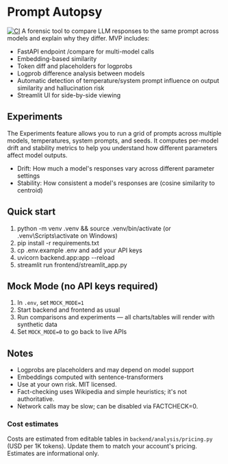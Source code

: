 # Prompt Autopsy
[![CI](https://github.com/Prachi-Tomar/prompt-autopsy/actions/workflows/ci.yml/badge.svg)](https://github.com/Prachi-Tomar/prompt-autopsy/actions/workflows/ci.yml)
A forensic tool to compare LLM responses to the same prompt across models and explain why they differ. MVP includes:
- FastAPI endpoint /compare for multi-model calls
- Embedding-based similarity
- Token diff and placeholders for logprobs
- Logprob difference analysis between models
- Automatic detection of temperature/system prompt influence on output similarity and hallucination risk
- Streamlit UI for side-by-side viewing

## Experiments
The Experiments feature allows you to run a grid of prompts across multiple models, temperatures, system prompts, and seeds.
It computes per-model drift and stability metrics to help you understand how different parameters affect model outputs.
- Drift: How much a model's responses vary across different parameter settings
- Stability: How consistent a model's responses are (cosine similarity to centroid)

## Quick start
1) python -m venv .venv && source .venv/bin/activate (or .venv\\Scripts\\activate on Windows)
2) pip install -r requirements.txt
3) cp .env.example .env and add your API keys
4) uvicorn backend.app:app --reload
5) streamlit run frontend/streamlit_app.py

## Mock Mode (no API keys required)
1) In `.env`, set `MOCK_MODE=1`
2) Start backend and frontend as usual
3) Run comparisons and experiments — all charts/tables will render with synthetic data
4) Set `MOCK_MODE=0` to go back to live APIs

## Notes
- Logprobs are placeholders and may depend on model support
- Embeddings computed with sentence-transformers
- Use at your own risk. MIT licensed.
- Fact-checking uses Wikipedia and simple heuristics; it's not authoritative.
- Network calls may be slow; can be disabled via FACTCHECK=0.

### Cost estimates
Costs are estimated from editable tables in `backend/analysis/pricing.py` (USD per 1K tokens). Update them to match your account's pricing. Estimates are informational only.